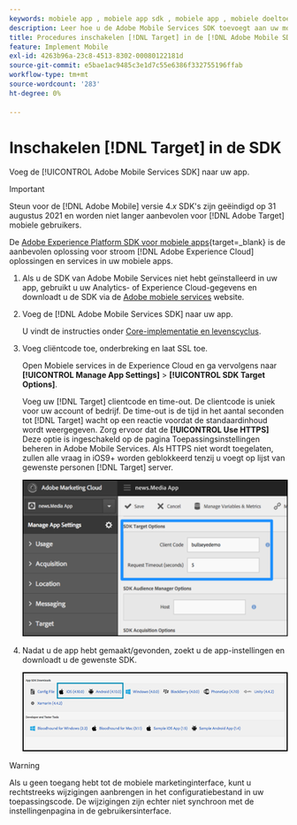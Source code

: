 ```yaml
---
keywords: mobiele app , mobiele app sdk , mobiele app , mobiele doeltoepassing , mobiele doelSDK , mobiele app sdk , inschakelen doel in sdk
description: Leer hoe u de Adobe Mobile Services SDK toevoegt aan uw mobiele app.
title: Procedures inschakelen [!DNL Target] in de [!DNL Adobe Mobile SDK]?
feature: Implement Mobile
exl-id: 4263b96a-23c8-4513-8302-00080122181d
source-git-commit: e5bae1ac9485c3e1d7c55e6386f332755196ffab
workflow-type: tm+mt
source-wordcount: '283'
ht-degree: 0%

---
```


# Inschakelen [!DNL Target] in de SDK

Voeg de [!UICONTROL Adobe Mobile Services SDK] naar uw app.

>[!IMPORTANT]
>
>Steun voor de [!DNL Adobe Mobile] versie 4.*x* SDK&#39;s zijn geëindigd op 31 augustus 2021 en worden niet langer aanbevolen voor [!DNL Adobe Target] mobiele gebruikers.
>
>De [Adobe Experience Platform SDK voor mobiele apps](https://developer.adobe.com/client-sdks/documentation/){target=_blank} is de aanbevolen oplossing voor stroom [!DNL Adobe Experience Cloud] oplossingen en services in uw mobiele apps.

1. Als u de SDK van Adobe Mobile Services niet hebt geïnstalleerd in uw app, gebruikt u uw Analytics- of Experience Cloud-gegevens en downloadt u de SDK via de [Adobe mobiele services](https://mobilemarketing.adobe.com/) website.

1. Voeg de [!DNL Adobe Mobile Services SDK] naar uw app.

   U vindt de instructies onder [Core-implementatie en levenscyclus](https://experienceleague.adobe.com/docs/mobile-services/ios/getting-started-ios/dev-qs.html?lang=nl-NL).

1. Voeg cliëntcode toe, onderbreking en laat SSL toe.

   Open Mobiele services in de Experience Cloud en ga vervolgens naar **[!UICONTROL Manage App Settings]** > **[!UICONTROL SDK Target Options]**.

   Voeg uw [!DNL Target] clientcode en time-out. De clientcode is uniek voor uw account of bedrijf. De time-out is de tijd in het aantal seconden tot [!DNL Target] wacht op een reactie voordat de standaardinhoud wordt weergegeven. Zorg ervoor dat de **[!UICONTROL Use HTTPS]** Deze optie is ingeschakeld op de pagina Toepassingsinstellingen beheren in Adobe Mobile Services. Als HTTPS niet wordt toegelaten, zullen alle vraag in iOS9+ worden geblokkeerd tenzij u voegt op lijst van gewenste personen [!DNL Target] server.

   ![alternatieve afbeelding](assets/mobile-clientcode.png)

1. Nadat u de app hebt gemaakt/gevonden, zoekt u de app-instellingen en downloadt u de gewenste SDK.

   ![alternatieve afbeelding](assets/download-sdk.png)

>[!WARNING]
>
> Als u geen toegang hebt tot de mobiele marketinginterface, kunt u rechtstreeks wijzigingen aanbrengen in het configuratiebestand in uw toepassingscode. De wijzigingen zijn echter niet synchroon met de instellingenpagina in de gebruikersinterface.
